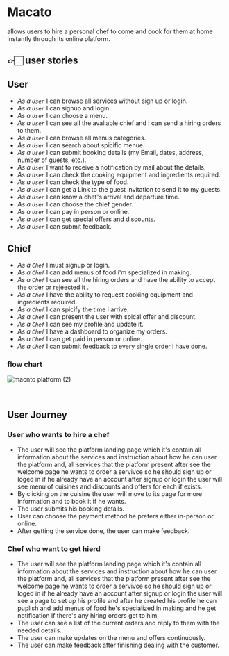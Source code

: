 # Macato
allows users to hire a personal chef to come and cook for them at home instantly through its online platform.


## 👉🏻 user stories
## User

- _As a ` User `_  I can browse all services without sign up or login.
- _As a ` User `_  I can signup and login.
- _As a ` User `_  I can  choose a menu.
- _As a ` User `_  I can  see all the avaliable chief and i can send a hiring orders to them.
- _As a ` User `_  I can browse all menus categories.
- _As a ` User `_  I can  search about spicific menue.
- _As a ` User `_  I can  submit booking details (my Email, dates, address, number of guests, etc.).
- _As a ` User `_  I want to   receive a notification by mail about the details.
- _As a ` User `_  I can  check the cooking equipment and ingredients required.
- _As a ` User `_  I can  check the type of food.
- _As a ` User `_  I can  get a Link to the guest invitation to send it to my guests.
- _As a ` User `_  I can  know a chef's arrival and departure time.
- _As a ` User `_  I can  choose the chief gender.
- _As a ` User `_  I can  pay in person or online.
- _As a ` User `_  I can  get special offers and discounts.
- _As a ` User `_  I can submit feedback.
## Chief
- _As a ` Chef `_  I must signup or login.
- _As a ` Chef `_  I can add menus of food i'm specialized in making.
- _As a ` Chef `_  I can see all the hiring orders and have the ability to accept the order or rejeected it .
- _As a ` Chef `_  I have the ability to request cooking equipment and ingredients required.
- _As a ` Chef `_  I can spicify the time i arrive.
- _As a ` Chef `_  I can present the user with spical offer and discount.
- _As a ` Chef `_  I can  see my profile and update it.
- _As a ` Chef `_  I have a dashboard to organize my orders.
- _As a ` Chef `_  I can get paid in person or online.
- _As a ` Chef `_  I can submit feedback to every single order i have done.




### flow chart
![macnto platform  (2)](https://user-images.githubusercontent.com/61945138/169637022-fd5f15ae-54a3-461f-bfef-91121cd8ab24.png)


<br>

## User Journey 
### User who wants to hire a chef
- The user will see the platform landing page which it's contain all information about the services and instruction about how he can user the platform and, all services that the platform present after see the welcome page he wants to order a servivce so he should sign up or loged in if he already have an account after signup or login the user will see  menu of cuisines and discounts and offers for each if exists.
- By clicking on the cuisine the user will move to its page for more information and to book it if he wants.
- The user submits his booking details. 
- User can choose the payment method he prefers either in-person or online.
- After getting the service done, the user can make feedback.



### Chef who want to get hierd
- The user will see the platform landing page which it's contain all information about the services and instruction about how he can user the platform and, all services that the platform present after see the welcome page he wants to order a servivce so he should sign up or loged in if he already have an account after signup or login the user will see a page to set up his profile and after he created his profile he can puplish and add menus of food he's specialized in making and he get notification if there's any hiring orders get to him 
- The user can see a list of the current orders and reply to them with the needed details.
- The user can make updates on the menu and offers continuously.
- The user can make feedback after finishing dealing with the customer.


